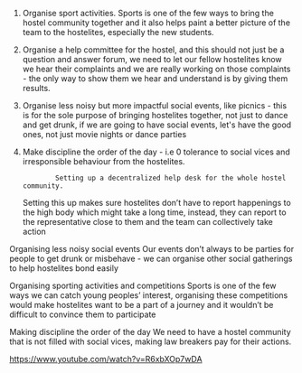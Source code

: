 1.  Organise sport activities.
    Sports is one of the few ways to bring the hostel community together and it also helps paint a better picture of the team to the hostelites, especially the new students.

2.  Organise a help committee for the hostel, and this should not just be a question and
    answer forum, we need to let our fellow hostelites know we hear their complaints and we are really working on those complaints - the only way to show them we hear and understand is by giving them results.

3.  Organise less noisy but more impactful social events, like picnics - this is for the
    sole purpose of bringing hostelites together, not just to dance and get drunk, if we are going to have social events, let's have the good ones, not just movie nights or dance parties

4.  Make discipline the order of the day - i.e 0 tolerance to social vices and
    irresponsible behaviour from the hostelites.

        		Setting up a decentralized help desk for the whole hostel community.

    Setting this up makes sure hostelites don’t have to report happenings to the high body which might take a long time, instead, they can report to the representative close to them and the team can collectively take action

Organising less noisy social events
Our events don’t always to be parties for people to get drunk or misbehave - we can organise other social gatherings to help hostelites bond easily

Organising sporting activities and competitions
Sports is one of the few ways we can catch young peoples’ interest, organising these competitions would make hostelites want to be a part of a journey and it wouldn’t be difficult to convince them to participate

Making discipline the order of the day
We need to have a hostel community that is not filled with social vices, making law breakers pay for their actions.

https://www.youtube.com/watch?v=R6xbXOp7wDA
